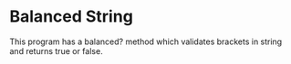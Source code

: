 # Balanced String
This program has a balanced? method which validates brackets in string and returns true or false.
